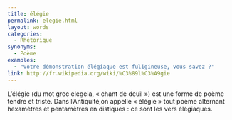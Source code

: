 ```yaml
---
title: élégie
permalink: elegie.html
layout: words
categories:
  - Rhétorique
synonyms:
  - Poème
examples:
  - "Votre démonstration élégiaque est fuligineuse, vous savez ?"
link: http://fr.wikipedia.org/wiki/%C3%89l%C3%A9gie
---
```


L’élégie (du mot grec elegeia, « chant de deuil ») est une forme de poème tendre et triste. Dans l’Antiquité,on appelle « élégie » tout poème alternant hexamètres et pentamètres en distiques : ce sont les vers élégiaques.
